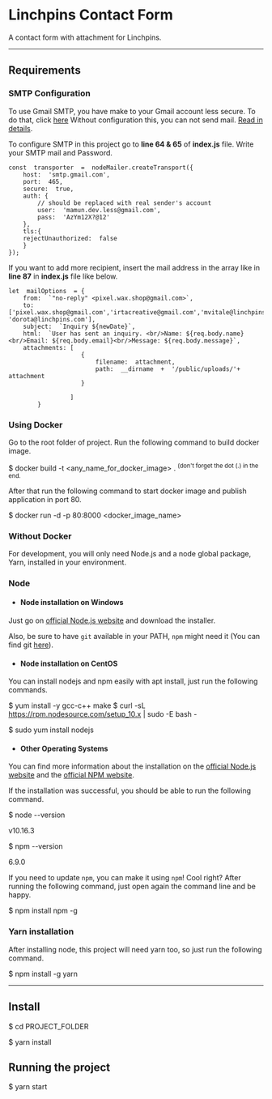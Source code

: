# Linchpins Contact Form

A contact form with attachment for Linchpins.

---

## Requirements

### SMTP Configuration
To use Gmail SMTP, you have make to your Gmail account less secure. To do that, click  [here](https://myaccount.google.com/lesssecureapps?pli=1)
Without configuration this, you can not send mail. [Read in details](https://nodemailer.com/usage/using-gmail/).

To configure SMTP in this project go to **line 64 & 65** of **index.js** file. Write your SMTP mail and Password.
```
const  transporter  =  nodeMailer.createTransport({
	host:  'smtp.gmail.com',
	port:  465,
	secure:  true,
	auth: {
		// should be replaced with real sender's account
		user:  'mamun.dev.less@gmail.com',
		pass:  'AzYm12X?@12'
	},
	tls:{
	rejectUnauthorized:  false
	}
}); 
```
If you want to add more recipient, insert the mail address in the array like in **line 87** in __index.js__ file like below.
```
let  mailOptions  = {
	from:  `"no-reply" <pixel.wax.shop@gmail.com>`,
	to: ['pixel.wax.shop@gmail.com','irtacreative@gmail.com','mvitale@linchpins.com', 'dorota@linchpins.com'],
	subject:  `Inquiry ${newDate}`,
	html:  `User has sent an inquiry. <br/>Name: ${req.body.name}<br/>Email: ${req.body.email}<br/>Message: ${req.body.message}`,
	attachments: [
					{
						filename:  attachment,
						path:  __dirname  +  '/public/uploads/'+  attachment
					}

				 ]
		}
```

### Using Docker
Go to the root folder of project. 
Run the following command to build docker image. 

$ docker build -t <any_name_for_docker_image>  .
<sup> (don't forget the dot (.) in the end. </sup>

After that run the following command to start docker image and publish application in
port 80.

$ docker run -d -p 80:8000 <docker_image_name>

### Without Docker

For development, you will only need Node.js and a node global package, Yarn, installed in your environment.

### Node

- #### Node installation on Windows

Just go on [official Node.js website](https://nodejs.org/) and download the installer.

Also, be sure to have `git` available in your PATH, `npm` might need it (You can find git [here](https://git-scm.com/)).

- #### Node installation on CentOS

You can install nodejs and npm easily with apt install, just run the following commands.


$ yum install -y gcc-c++ make
$ curl -sL https://rpm.nodesource.com/setup_10.x | sudo -E bash -

$ sudo yum install nodejs

- #### Other Operating Systems

You can find more information about the installation on the [official Node.js website](https://nodejs.org/) and the [official NPM website](https://npmjs.org/).

If the installation was successful, you should be able to run the following command.

$ node --version

v10.16.3

$ npm --version

6.9.0

If you need to update `npm`, you can make it using `npm`! Cool right? After running the following command, just open again the command line and be happy.

$ npm install npm -g

###

### Yarn installation

After installing node, this project will need yarn too, so just run the following command.

$ npm install -g yarn

---

## Install

$ cd PROJECT_FOLDER

$ yarn install

## Running the project

$ yarn start
